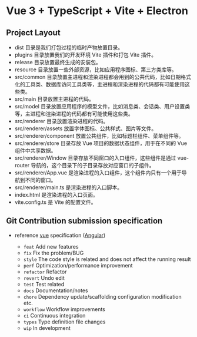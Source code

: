 # Vue 3 + TypeScript + Vite + Electron

## Project Layout

- dist                      目录是我们打包过程的临时产物放置目录。
- plugins                   目录放置我们的开发环境 Vite 插件和打包 Vite 插件。
- release                   目录放置最终生成的安装包。
- resource                  目录放置一些外部资源，比如应用程序图标、第三方类库等。
- src/common                目录放置主进程和渲染进程都会用到的公共代码，比如日期格式化的工具类、数据库访问工具类等，主进程和渲染进程的代码都有可能使用这些类。
- src/main                  目录放置主进程的代码。
- src/model                 目录放置应用程序的模型文件，比如消息类、会话类、用户设置类等，主进程和渲染进程的代码都有可能使用这些类。
- src/renderer              目录放置渲染进程的代码。
- src/renderer/assets       放置字体图标、公共样式、图片等文件。
- src/renderer/component    放置公共组件，比如标题栏组件、菜单组件等。
- src/renderer/store        目录存放 Vue 项目的数据状态组件，用于在不同的 Vue 组件中共享数据。
- src/renderer/Window       目录存放不同窗口的入口组件，这些组件是通过 vue-router 导航的，这个目录下的子目录存放对应窗口的子组件。
- src/renderer/App.vue      是渲染进程的入口组件，这个组件内只有一个用于导航到不同的窗口。
- src/renderer/main.ts      是渲染进程的入口脚本。
- index.html                是渲染进程的入口页面。
- vite.config.ts            是 Vite 的配置文件。

## Git Contribution submission specification

- reference [vue](https://github.com/vuejs/vue/blob/dev/.github/COMMIT_CONVENTION.md) specification ([Angular](https://github.com/conventional-changelog/conventional-changelog/tree/master/packages/conventional-changelog-angular))

  - `feat` Add new features
  - `fix` Fix the problem/BUG
  - `style` The code style is related and does not affect the running result
  - `perf` Optimization/performance improvement
  - `refactor` Refactor
  - `revert` Undo edit
  - `test` Test related
  - `docs` Documentation/notes
  - `chore` Dependency update/scaffolding configuration modification etc.
  - `workflow` Workflow improvements
  - `ci` Continuous integration
  - `types` Type definition file changes
  - `wip` In development
